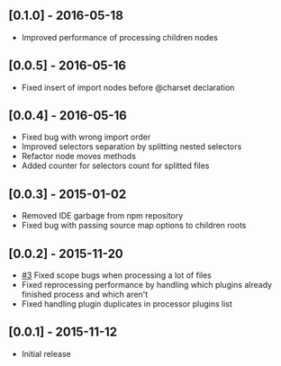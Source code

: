 ## [0.1.0] - 2016-05-18
* Improved performance of processing children nodes

## [0.0.5] - 2016-05-16
* Fixed insert of import nodes before @charset declaration

## [0.0.4] - 2016-05-16
* Fixed bug with wrong import order
* Improved selectors separation by splitting nested selectors
* Refactor node moves methods
* Added counter for selectors count for splitted files

## [0.0.3] - 2015-01-02
* Removed IDE garbage from npm repository
* Fixed bug with passing source map options to children roots

## [0.0.2] - 2015-11-20
* [#3](https://github.com/VitaliyR/postcss-esplit/pull/3) Fixed scope bugs when processing a lot of files
* Fixed reprocessing performance by handling which plugins already finished process and which aren't
* Fixed handling plugin duplicates in processor plugins list

## [0.0.1] - 2015-11-12
* Initial release

